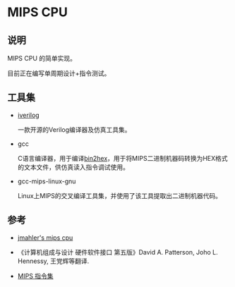 # MIPS CPU



## 说明

MIPS CPU 的简单实现。

目前正在编写单周期设计+指令测试。



## 工具集

- [iverilog](http://iverilog.icarus.com/)

  一款开源的Verilog编译器及仿真工具集。

- gcc

  C语言编译器，用于编译[bin2hex](./test/cpu/bin2hex.c)，用于将MIPS二进制机器码转换为HEX格式的文本文件，供仿真读入指令调试使用。

- gcc-mips-linux-gnu

  Linux上MIPS的交叉编译工具集，并使用了该工具提取出二进制机器代码。



## 参考

- [jmahler's mips cpu](https://github.com/jmahler/mips-cpu)

- 《计算机组成与设计 硬件软件接口 第五版》David A. Patterson, Joho L. Hennessy, 王党辉等翻译.

- [MIPS 指令集](https://blog.csdn.net/ben_chong/article/details/51794093)